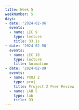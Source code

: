 ```yaml
---
title: Week 5
weekNumber: 5
days:
- date: '2024-02-06'
  events:
  - name: LEC 9
    type: lecture
    title: D3.js
- date: '2024-02-08'
  events:
  - name: LEC 10
    type: lecture
    title: Animation
- date: '2024-02-09'
  events:
  - name: PROJ 2
    type: proj
    title: Project 2 Peer Review
  - name: LAB 5
    type: lab
    title: D3
---
```

